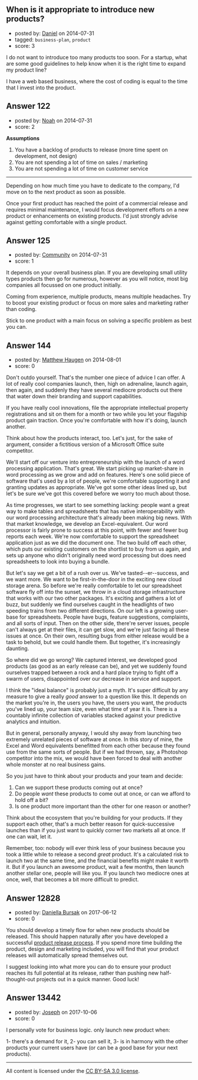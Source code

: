 ## When is it appropriate to introduce new products?

- posted by: [Daniel](https://stackexchange.com/users/3565218/daniel) on 2014-07-31
- tagged: `business-plan`, `product`
- score: 3

I do not want to introduce too many products too soon. For a startup, what are some good guidelines to help know when it is the right time to expand my product line? 

I have a web based business, where the cost of coding is equal to the time that I invest into the product.


## Answer 122

- posted by: [Noah](https://stackexchange.com/users/4382547/noah) on 2014-07-31
- score: 2

**Assumptions**

1. You have a backlog of products to release (more time spent on development, not design)
2. You are not spending a lot of time on sales / marketing
3. You are not spending a lot of time on customer service

---

Depending on how much time you have to dedicate to the company, I'd move on to the next product as soon as possible. 

Once your first product has reached the point of a commercial release and requires minimal maintenance, I would focus development efforts on a new product or enhancements on existing products. I'd just strongly advise against getting comfortable with a single product.


## Answer 125

- posted by: [Community](https://stackexchange.com/users/-1/community) on 2014-07-31
- score: 1

It depends on your overall business plan. If you are developing small utility types products then go for numerous, however as you will notice, most big companies all focussed on one product initially.

Coming from experience, multiple products, means multiple headaches. Try to boost your existing product or focus on more sales and marketing rather than coding.

Stick to one product with a main focus on solving a specific problem as best you can.


## Answer 144

- posted by: [Matthew Haugen](https://stackexchange.com/users/1325646/matthew-haugen) on 2014-08-01
- score: 0

Don't outdo yourself. That's the number one piece of advice I can offer. A lot of really cool companies launch, then, high on adrenaline, launch again, then again, and suddenly they have several mediocre products out there that water down their branding and support capabilities.

If you have really cool innovations, file the appropriate intellectual property registrations and sit on them for a month or two while you let your flagship product gain traction. Once you're comfortable with how it's doing, launch another.

Think about how the products interact, too. Let's just, for the sake of argument, consider a fictitious version of a Microsoft Office suite competitor.

We'll start off our venture into entrepreneurship with the launch of a word processing application. That's great. We start picking up market-share in word processing as we grow and add on features. Here's one solid piece of software that's used by a lot of people, we're comfortable supporting it and granting updates as appropriate. We've got some other ideas lined up, but let's be sure we've got this covered before we worry too much about those.

As time progresses, we start to see something lacking: people want a great way to make tables and spreadsheets that has native interoperability with our word processing architecture that's already been making big news. With that market knowledge, we develop an Excel-equivalent. Our word processor is fairly prone to success at this point, with fewer and fewer bug reports each week. We're now comfortable to support the spreadsheet application just as we did the document one. The two build off each other, which puts our existing customers on the shortlist to buy from us again, and sets up anyone who didn't originally need word processing but does need spreadsheets to look into buying a bundle.

But let's say we get a bit of a rush over us. We've tasted--er--success, and we want more. We want to be first-in-the-door in the exciting new cloud storage arena. So before we're really comfortable to let our spreadsheet software fly off into the sunset, we throw in a cloud storage infrastructure that works with our two other packages. It's exciting and gathers a lot of buzz, but suddenly we find ourselves caught in the headlights of two speeding trains from two different directions. On our left is a growing user-base for spreadsheets. People have bugs, feature suggestions, complaints, and all sorts of input. Then on the other side, there're server issues, people can't always get at their files, it can get slow, and we're just facing all these issues at once. On their own, resulting bugs from either release would be a task to behold, but we could handle them. But together, it's increasingly daunting.

So where did we go wrong? We captured interest, we developed good products (as good as an early release can be), and yet we suddenly found ourselves trapped between a rock and a hard place trying to fight off a swarm of users, disappointed over our decrease in service and support.

I think the "ideal balance" is probably just a myth. It's super difficult by any measure to give a really *good* answer to a question like this. It depends on the market you're in, the users you have, the users you want, the products you've lined up, your team size, even what time of year it is. There is a countably infinite collection of variables stacked against your predictive analytics and intuition.

But in general, personally anyway, I would shy away from launching two extremely unrelated pieces of software at once. In this story of mine, the Excel and Word equivalents benefitted from each other because they found use from the same sorts of people. But if we had thrown, say, a Photoshop competitor into the mix, we would have been forced to deal with another whole monster at no real business gains.

So you just have to think about your products and your team and decide:

 1. Can we support these products coming out at once?
 2. Do people *want* these products to come out at once, or can we afford to hold off a bit?
 3. Is one product more important than the other for one reason or another?

Think about the ecosystem that you're building for your products. If they support each other, that's a much better reason for quick-successive launches than if you just want to quickly corner two markets all at once. If one can wait, let it.

Remember, too: nobody will ever think less of your business because you took a little while to release a second *great* product. It's a calculated risk to launch two at the same time, and the financial benefits might make it worth it. But if you launch an awesome product, wait a few months, then launch another stellar one, people will like you. If you launch two mediocre ones at once, well, that becomes a bit more difficult to predict.


## Answer 12828

- posted by: [Daniella Bursak](https://stackexchange.com/users/11058306/daniella-bursak) on 2017-06-12
- score: 0

<p>You should develop a timely flow for when new products should be released. This should happen naturally after you have developed a successful <a href="https://tallyfy.com/launching-a-new-product/" rel="nofollow noreferrer">product release process</a>. If you spend more time building the product, design and marketing included, you will find that your product releases will automatically spread themselves out. </p>

<p>I suggest looking into what more you can do to ensure your product reaches its full potential at its release, rather than pushing new half-thought-out projects out in a quick manner. Good luck!</p>



## Answer 13442

- posted by: [Joseph](https://stackexchange.com/users/8367900/joseph) on 2017-10-06
- score: 0

I personally vote for business logic. only launch new product when:

1- there's a demand for it,
2- you can sell it,
3- is in harmony with the other products your current users have (or can be a good base for your next products). 




---

All content is licensed under the [CC BY-SA 3.0 license](https://creativecommons.org/licenses/by-sa/3.0/).
